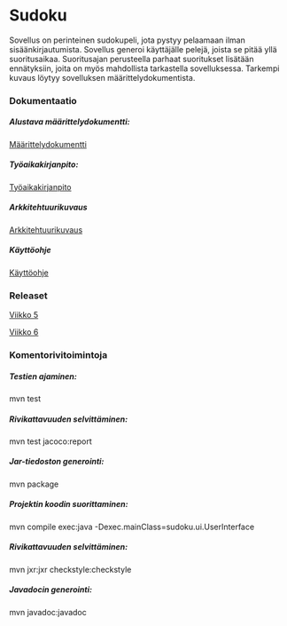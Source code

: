 # Sudoku

Sovellus on perinteinen sudokupeli, jota pystyy pelaamaan ilman sisäänkirjautumista. Sovellus generoi käyttäjälle pelejä, joista se pitää yllä suoritusaikaa. Suoritusajan perusteella parhaat suoritukset lisätään ennätyksiin, joita on myös mahdollista tarkastella sovelluksessa. Tarkempi kuvaus löytyy sovelluksen määrittelydokumentista.

### Dokumentaatio

##### Alustava määrittelydokumentti:
[Määrittelydokumentti](/dokumentaatio/maarittelydokumentti.md)

##### Työaikakirjanpito:
[Työaikakirjanpito](/dokumentaatio/tyoaikakirjanpito.md)

##### Arkkitehtuurikuvaus
[Arkkitehtuurikuvaus](/dokumentaatio/arkkitehtuurikuvaus.md)

##### Käyttöohje
[Käyttöohje](/dokumentaatio/kayttoohje.md)


### Releaset
[Viikko 5](https://github.com/fannif/ot-harjoitustyo/releases/tag/viikko5)

[Viikko 6](https://github.com/fannif/ot-harjoitustyo/releases/tag/viikko6)


### Komentorivitoimintoja

##### Testien ajaminen:
mvn test

##### Rivikattavuuden selvittäminen:
mvn test jacoco:report

##### Jar-tiedoston generointi:
mvn package

##### Projektin koodin suorittaminen:
mvn compile exec:java -Dexec.mainClass=sudoku.ui.UserInterface

##### Rivikattavuuden selvittäminen:
mvn jxr:jxr checkstyle:checkstyle

##### Javadocin generointi:
mvn javadoc:javadoc

